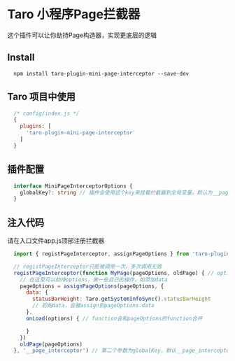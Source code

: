 # Taro 小程序Page拦截器
这个插件可以让你劫持Page构造器，实现更底层的逻辑
## Install
```
  npm install taro-plugin-mini-page-interceptor --save-dev
```

## Taro 项目中使用
``` javascript
  /* config/index.js */
  {
    plugins: [
      'taro-plugin-mini-page-interceptor'
    ]
  }
```
## 插件配置

``` typescript
  interface MiniPageInterceptorOptions {
    globalKey?: string // 插件会使用这个key来挂载拦截器到全局变量，默认为__page_interceptor，如wx.__page_interceptor、swan.__page_interceptor
  }
```

## 注入代码
请在入口文件app.js顶部注册拦截器
``` javascript
  import { registPageInterceptor, assignPageOptions } from 'taro-plugin-mini-page-interceptor/dist/pageInterceptor'

  // registPageInterceptor只能被调用一次，多次调用无效
  registPageInterceptor(function MyPage(pageOptions, oldPage) { // options为page配置，oldPage为原生Page构造器
    // 在这里可以劫持options，做一些自己的操作，如添加data
    pageOptions = assignPageOptions(pageOptions, {
      data: {
        statusBarHeight: Taro.getSystemInfoSync().statusBarHeight
        // 初始data，会被assign到pageOptions.data
      },
      onLoad(options) { // function会和pageOptions的function合并

      }
    })
    oldPage(pageOptions)
  }, '__page_interceptor') // 第二个参数为globalKey，默认__page_interceptor
```
